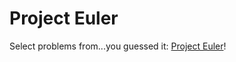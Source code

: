# Project Euler 

Select problems from...you guessed it: [Project Euler](https://projecteuler.net/)!